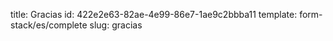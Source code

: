 title: Gracias
id: 422e2e63-82ae-4e99-86e7-1ae9c2bbba11
template: form-stack/es/complete
slug: gracias
